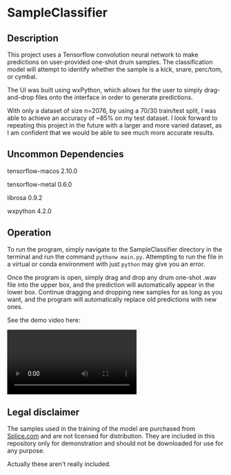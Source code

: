 # SampleClassifier

## Description

This project uses a Tensorflow convolution neural network to make predictions on user-provided one-shot drum samples. The classification model will attempt to identify whether the sample is a kick, snare, perc/tom, or cymbal. 

The UI was built using wxPython, which allows for the user to simply drag-and-drop files onto the interface in order to generate predictions.

With only a dataset of size n=2076, by using a 70/30 train/test split, I was able to achieve an accuracy of ~85% on my test dataset. I look forward to repeating this project in the future with a larger and more varied dataset, as I am confident that we would be able to see much more accurate results.

## Uncommon Dependencies

tensorflow-macos 2.10.0

tensorflow-metal 0.6.0

librosa 0.9.2

wxpython 4.2.0

## Operation

To run the program, simply navigate to the SampleClassifier directory in the terminal and run the command <code>pythonw main.py</code>. Attempting to run the file in a virtual or conda environment with just <code>python</code> may give you an error. 

Once the program is open, simply drag and drop any drum one-shot .wav file into the upper box, and the prediction will automatically appear in the lower box. Continue dragging and dropping new samples for as long as you want, and the program will automatically replace old predictions with new ones.

See the demo video here: 

![Demo Video](demo_video.mov)

## Legal disclaimer

The samples used in the training of the model are purchased from [Splice.com](https://splice.com/) and are not licensed for distribution. They are included in this repository only for demonstration and should not be downloaded for use for any purpose.

Actually these aren't really included.